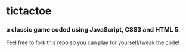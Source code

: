 # tictactoe

### a classic game coded using JavaScript, CSS3 and HTML 5. 

Feel free to fork this repo so you can play for yourself/tweak the code!
